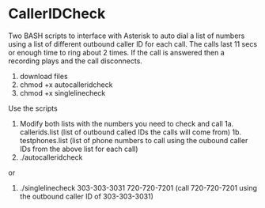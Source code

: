 # CallerIDCheck

Two BASH scripts to interface with Asterisk to auto dial a list of numbers using a list of different outbound caller ID for each call. The calls last 11 secs or enough time to ring about 2 times. If the call is answered then a recording plays and the call disconnects. 

1. download files
2. chmod +x autocalleridcheck
3. chmod +x singlelinecheck

Use the scripts

1. Modify both lists with the numbers you need to check and call
1a. callerids.list 
(list of outbound called IDs the calls will come from)
1b. testphones.list
(list of phone numbers to call using the oubound caller IDs from the above list for each call)
2. ./autocalleridcheck

or

1. ./singlelinecheck 303-303-3031 720-720-7201
(call 720-720-7201 using the outbound caller ID of 303-303-3031)

